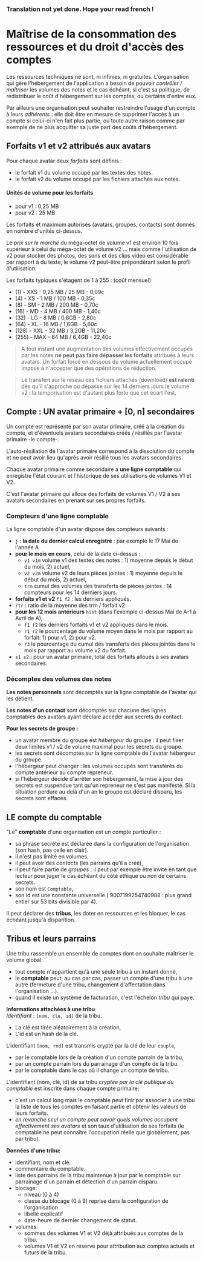 ### Translation not yet done. Hope your read french !

# Maîtrise de la consommation des ressources et du droit d'accès des comptes
Les ressources techniques ne sont, ni infinies, ni gratuites. L'organisation qui gère l'hébergement de l'application a besoin de pouvoir _contrôler / maîtriser_ les volumes des notes et le cas échéant, si c'est sa politique, de redistribuer le coût d'hébergement sur les comptes, ou certains d'entre eux.

Par ailleurs une organisation peut souhaiter restreindre l'usage d'un compte à leurs _adhérents_ : elle doit être en mesure de supprimer l'accès à un compte si celui-ci n'en fait plus partie, ou toute autre raison comme par exemple de ne plus acquitter sa juste part des coûts d'hébergement.

## Forfaits v1 et v2 attribués aux avatars
Pour chaque avatar deux _forfaits_ sont définis :
- le forfait v1 du volume occupé par les textes des notes.
- le forfait v2 du volume occupé par les fichiers attachés aux notes.

#### Unités de volume pour les forfaits
- pour v1 : 0,25 MB
- pour v2 : 25 MB

Les forfaits et maximum autorisés (avatars, groupes, contacts) sont donnés en nombre d'unités ci-dessus.

Le _prix sur le marché_ du méga-octet de volume v1 est environ 10 fois supérieur à celui du méga-octet de volume v2 ... mais comme l'utilisation de v2 pour stocker des photos, des sons et des clips video est considérable par rapport à du texte, le volume v2 peut-être prépondérant selon le profil d'utilisation.

Les forfaits typiques s'étagent de 1 à 255 : (coût mensuel)
- (1) - XXS - 0,25 MB / 25 MB - 0,09c
- (4) - XS - 1 MB / 100 MB - 0,35c
- (8) - SM - 2 MB / 200 MB - 0,70c
- (16) - MD - 4 MB / 400 MB - 1,40c
- (32) - LG - 8 MB / 0,8GB - 2,80c
- (64) - XL - 16 MB / 1,6GB - 5,60c
- (128) - XXL - 32 MB / 3,2GB - 11,20c
- (255) - MAX - 64 MB / 6,4GB - 22,40c

> A tout instant une augmentation des volumes effectivement occupés par les notes **ne peut pas faire dépasser les forfaits** attribués à leurs avatars. Un forfait forcé en dessous du volume actuellement occupé impose à n'accepter que des opérations de réduction.

> Le transfert sur le réseau des fichiers attachés (download) **est ralenti** dès qu'il s'approche ou dépasse sur les 14 derniers jours le volume v2 : la temporisation est d'autant plus forte que cet écart l'est.

## Compte : UN avatar primaire + [0, n] secondaires
Un compte est représenté par son avatar primaire, créé à la création du compte, et d'éventuels avatars secondaires créés / résiliés par l'avatar primaire -le compte-.

L'auto-résiliation de l'avatar primaire correspond à la dissolution du compte et ne peut avoir lieu qu'après avoir résilié tous les avatars secondaires.

Chaque avatar primaire comme secondaire a **une ligne comptable** qui enregistre l'état courant et l'historique de ses utilisations de volumes V1 et V2.

C'est l'avatar primaire qui alloue des forfaits de volumes V1 / V2 à ses avatars secondaires en prenant sur ses propres forfaits.

### Compteurs d'une ligne comptable
La ligne comptable d'un avatar dispose des compteurs suivants :
- `j` : **la date du dernier calcul enregistré** : par exemple le 17 Mai de l'année A
- **pour le mois en cours**, celui de la date ci-dessus :
  - `v1 v1m` volume v1 des textes des notes : 1) moyenne depuis le début du mois, 2) actuel, 
  - `v2 v2m` volume v2 de leurs pièces jointes : 1) moyenne depuis le début du mois, 2) actuel, 
  - `trm` cumul des volumes des transferts de pièces jointes : 14 compteurs pour les 14 derniers jours.
- **forfaits v1 et v2** `f1 f2` : les derniers appliqués.
- `rtr` : ratio de la moyenne des trm / forfait v2
- **pour les 12 mois antérieurs** `hist` (dans l'exemple ci-dessus Mai de A-1 à Avril de A),
  - `f1 f2` les derniers forfaits v1 et v2 appliqués dans le mois.
  - `r1 r2` le pourcentage du volume moyen dans le mois par rapport au forfait: 1) pour v1, 2) pour v2.
  - `r3` le pourcentage du cumul des transferts des pièces jointes dans le mois par rapport au volume v2 du forfait.
- `s1 s2` : pour un avatar primaire, total des forfaits alloués à ses avatars secondaires.

### Décomptes des volumes des notes
**Les notes personnels** sont décomptés sur la ligne comptable de l'avatar qui les détient.

**Les notes d'un contact** sont décomptés sur chacune des lignes comptables des avatars ayant déclaré accéder aux secrets du contact.

**Pour les secrets de groupe :**
- un avatar membre du groupe est _hébergeur_ du groupe : il peut fixer deux limites v1 / v2 de volume maximal pour les secrets du groupe.
- les secrets sont décomptés sur la ligne comptable de l'avatar hébergeur du groupe.
- l'hébergeur peut changer : les volumes occupés sont transférés du compte antérieur au compte repreneur.
- si l'hébergeur décide d'arrêter son hébergement, la mise à jour des secrets est suspendue tant qu'un repreneur ne s'est pas manifesté. Si la situation perdure au delà d'un an le groupe est déclaré disparu, les secrets sont effacés.

## LE compte du comptable
"Le" **comptable** d'une organisation est un compte particulier :
- sa phrase secrète est déclarée dans la configuration de l'organisation (son hash, pas celle en clair).
- il n'est pas limité en volumes.
- il peut avoir des _contacts_ (les parrains qu'il a créé),
- il peut faire partie de _groupes_ : il peut par exemple être invité en tant que lecteur pour juger le cas échéant du côté éthique ou non de certains secrets.
- son nom est `Comptable`,
- son id est une constante universelle ( 9007199254740988 : plus grand entier sur 53 bits divisible par 4).

Il peut déclarer des **tribus**, les doter en ressources et les bloquer, le cas échéant jusqu'à disparition.

## Tribus et leurs parrains
Une tribu rassemble un ensemble de comptes dont on souhaite maîtriser le volume global:
- tout compte n'appartient qu'à une seule tribu à un instant donné,
- le **comptable** peut, au cas par cas, passer un compte d'une tribu à une autre (fermeture d'une tribu, changement d'affectation dans l'organisation ...). 
- quand il existe un système de facturation, c'est l'échelon _tribu_ qui paye.

**Informations attachées à une tribu**  
_Identifiant_ : `[nom, cle, id]` de la tribu.
- La clé est tirée aléatoirement à la création,
- L'id est un hash de la clé.

L'identifiant `[nom, rnd]` est transmis crypté par la clé de leur `couple`,
- par le comptable lors de la création d'un compte parrain de la tribu,
- par un compte parrain lors du parrainage d'un compte de la tribu.
- par le comptable dans le cas où il change un compte de tribu.

L'identifiant (nom, clé, id) de sa tribu _cryptée par la clé publique du comptable_ est inscrite dans chaque compte primaire:
- c'est un calcul long mais le comptable _peut_ finir par associer à une tribu la liste de tous les comptes en faisant partie et obtenir les valeurs de leurs forfaits.
- _en revanche seul un compte peut savoir quels volumes occupent effectivement ses avatars_ et son taux d'utilisation de ses forfaits (le comptable ne peut connaître l'occupation réelle que globalement, pas par tribu).

**Données d'une tribu:**
- identifiant, nom et clé.
- commentaire du comptable.
- liste des parrains de la tribu maintenue à jour par le comptable sur parrainage d'un parrain et détection d'un parrain disparu.
- blocage:
  - niveau (0 à 4)
  - classe du blocage (0 à 9) reprise dans la configuration de l'organisation
  - libellé explicatif
  - date-heure de dernier changement de statut.
- volumes:
  - sommes des volumes V1 et V2 déjà attribués aux comptes de la tribu.
  - volumes V1 et V2 en réserve pour attribution aux comptes actuels et futurs de la tribu.
